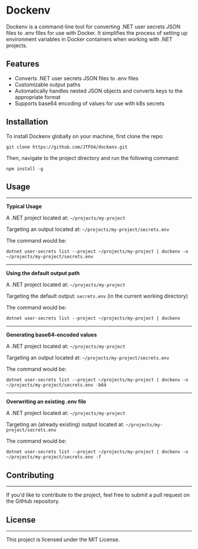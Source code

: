 # Dockenv

Dockenv is a command-line tool for converting .NET user secrets JSON files to .env files for use with Docker. It simplifies the process of setting up environment variables in Docker containers when working with .NET projects.

## Features

- Converts .NET user secrets JSON files to .env files
- Customizable output paths
- Automatically handles nested JSON objects and converts keys to the appropriate format
- Supports base64 encoding of values for use with k8s secrets

## Installation

To install Dockenv globally on your machine, first clone the repo:

```shell
git clone https://github.com/JTFO4/dockenv.git
```

Then, navigate to the project directory and run the following command:

```shell
npm install -g
```

## Usage

---

**Typical Usage**

A .NET project located at: `~/projects/my-project`

Targeting an output located at: `~/projects/my-project/secrets.env`

The command would be:

```shell
dotnet user-secrets list --project ~/projects/my-project | dockenv -o ~/projects/my-project/secrets.env
```

---

**Using the default output path**

A .NET project located at: `~/projects/my-project`

Targeting the default output: `secrets.env` (in the current working directory)

The command would be:

```shell
dotnet user-secrets list --project ~/projects/my-project | dockenv
```

---

**Generating base64-encoded values**

A .NET project located at: `~/projects/my-project`

Targeting an output located at: `~/projects/my-project/secrets.env`

The command would be:

```shell
dotnet user-secrets list --project ~/projects/my-project | dockenv -o ~/projects/my-project/secrets.env -b64
```

---

**Overwriting an existing .env file**

A .NET project located at: `~/projects/my-project`

Targeting an (already existing) output located at: `~/projects/my-project/secrets.env`

The command would be:

```shell
dotnet user-secrets list --project ~/projects/my-project | dockenv -o ~/projects/my-project/secrets.env -f
```

## Contributing

---
If you'd like to contribute to the project, feel free to submit a pull request on the GitHub repository.


## License

---

This project is licensed under the MIT License.
